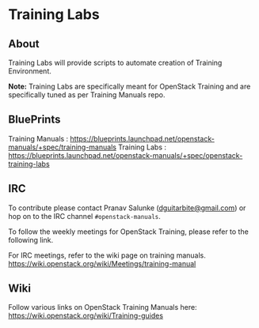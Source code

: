 Training Labs
=============

About
-----

Training Labs will provide scripts to automate creation of Training
Environment.

**Note:** Training Labs are specifically meant for OpenStack Training and are
specifically tuned as per Training Manuals repo.

BluePrints
---------

Training Manuals : https://blueprints.launchpad.net/openstack-manuals/+spec/training-manuals
Training Labs : https://blueprints.launchpad.net/openstack-manuals/+spec/openstack-training-labs

IRC
---

To contribute please contact Pranav Salunke (dguitarbite@gmail.com) or hop on
to the IRC channel `#openstack-manuals`.

To follow the weekly meetings for OpenStack Training, please refer
to the following link.

For IRC meetings, refer to the wiki page on training manuals.
https://wiki.openstack.org/wiki/Meetings/training-manual

Wiki
----

Follow various links on OpenStack Training Manuals here:
https://wiki.openstack.org/wiki/Training-guides
